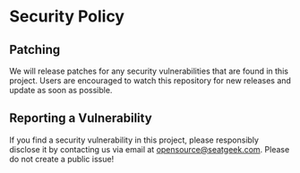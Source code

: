 # Security Policy

## Patching

We will release patches for any security vulnerabilities that are found in this project. Users are encouraged to watch
this repository for new releases and update as soon as possible.

## Reporting a Vulnerability

If you find a security vulnerability in this project, please responsibly disclose it by contacting us via email at
opensource@seatgeek.com. Please do not create a public issue!
